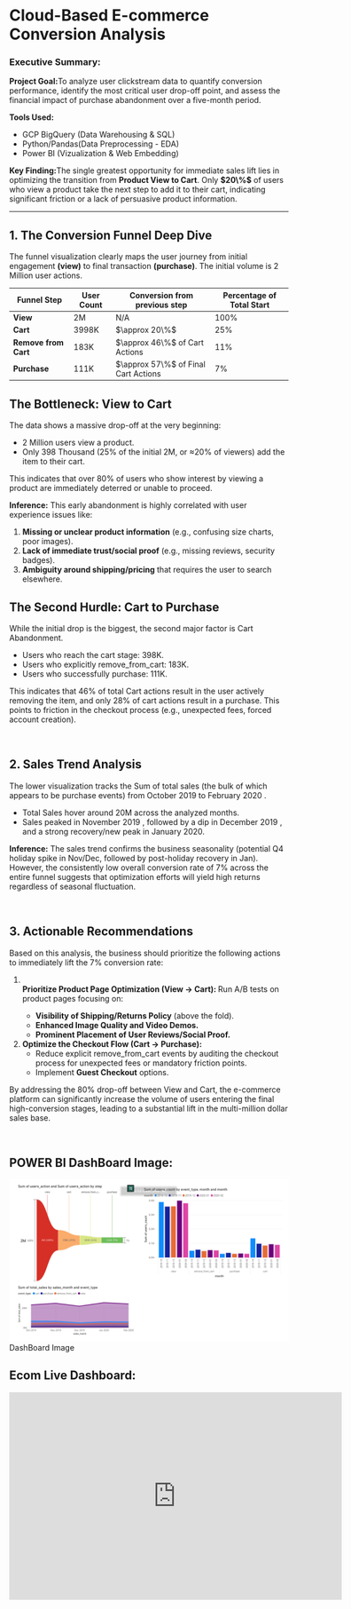 <h1>Cloud-Based E-commerce Conversion Analysis</h1>

<h3>Executive Summary:</h3>
<p><b>Project Goal:</b>To analyze user clickstream data to quantify conversion performance, identify the most critical user drop-off point, and assess the financial impact of purchase abandonment over a five-month period.</p>
<b>Tools Used:</b>
<ul>
  <li>GCP BigQuery (Data Warehousing & SQL)</li>
  <li>Python/Pandas(Data Preprocessing - EDA)</li>
  <li>Power BI (Vizualization & Web Embedding)</li>
</ul>

<p><b>Key Finding:</b>The single greatest opportunity for immediate sales lift lies in optimizing the transition from <b>Product View to Cart</b>. Only <b>$20\%$</b> of users who view a product take the next step to add it to their cart, indicating significant friction or a lack of persuasive product information.</p>
<hr>

<h2>1. The Conversion Funnel Deep Dive</h2>
<p>The funnel visualization clearly maps the user journey from initial engagement <b>(view)</b> to final transaction <b>(purchase)</b>. The initial volume is 2 Million user actions.</p>

<table> 
  <thead>
    <tr>
      <th>Funnel Step</th>
      <th>User Count</th>
      <th>Conversion from previous step</th>
      <th>Percentage of Total Start</th>
    </tr>
  </thead>
  <tbody>
    <tr>
      <td><b>View</b></td>
      <td>2M</td>
      <td>N/A</td>
      <td>100%</td>
    </tr>
    <tr>
      <td><b>Cart</b></td>
      <td>3998K</td>
      <td>$\approx 20\%$</td>
      <td>25%</td>
    </tr>
    <tr>
      <td><b>Remove from Cart</b></td>
      <td>183K</td>
      <td>$\approx 46\%$ of Cart Actions</td>
      <td>11%</td>
    </tr>
    <tr>
      <td><b>Purchase</b></td>
      <td>111K</td>
      <td>$\approx 57\%$ of Final Cart Actions</td>
      <td>7%</td>
    </tr>
  </tbody>
</table>


<h2>The Bottleneck: View to Cart</h2>
<p>The data shows a massive drop-off at the very beginning:</p>
<ul>
  <li>2 Million users view a product.</li>
  <li>Only 398 Thousand (25% of the initial 2M, or ≈20% of viewers) add the item to their cart.</li>
</ul>

<p>This indicates that over 80% of users who show interest by viewing a product are immediately deterred or unable to proceed.</p>
<p><b>Inference:</b> This early abandonment is highly correlated with user experience issues like:</p>
<ol>
  <li><b>Missing or unclear product information</b> (e.g., confusing size charts, poor images).</li>
  <li><b>Lack of immediate trust/social proof</b> (e.g., missing reviews, security badges).</li>
  <li><b>Ambiguity around shipping/pricing</b> that requires the user to search elsewhere.</li>
</ol>

<h2>The Second Hurdle: Cart to Purchase</h2>
<p>While the initial drop is the biggest, the second major factor is Cart Abandonment.</p>
<ul>
  <li>Users who reach the cart stage: 398K.</li>
  <li>Users who explicitly remove_from_cart: 183K.</li>
  <li>Users who successfully purchase: 111K.</li>
</ul>
<p>This indicates that 46% of total Cart actions result in the user actively removing the item, and only 28% of cart actions result in a purchase. This points to friction in the checkout process (e.g., unexpected fees, forced account creation).</p>

<br>
<h2>2. Sales Trend Analysis</h2>
<p>The lower visualization tracks the Sum of total sales (the bulk of which appears to be purchase events) from October 2019 to February 2020 .</p>
<ul>
  <li>Total Sales hover around 20M across the analyzed months.</li>
  <li>Sales peaked in November 2019 , followed by a dip in December 2019 , and a strong recovery/new peak in January 2020.</li>
</ul>

<p><b>Inference:</b> The sales trend confirms the business seasonality (potential Q4 holiday spike in Nov/Dec, followed by post-holiday recovery in Jan). However, the consistently low overall conversion rate of 7%  across the entire funnel suggests that optimization efforts will yield high returns regardless of seasonal fluctuation.</p>

<br>
<h2>3. Actionable Recommendations</h2>
<p>Based on this analysis, the business should prioritize the following actions to immediately lift the 7% conversion rate:</p>
<ol>
  <li></li><b>Prioritize Product Page Optimization (View → Cart): </b>Run A/B tests on product pages focusing on:
    <ul>
      <li><b>Visibility of Shipping/Returns Policy</b> (above the fold).</li>
      <li><b>Enhanced Image Quality and Video Demos.</b></li>
      <li><b>Prominent Placement of User Reviews/Social Proof.</b></li>
    </ul>
  </li>
  <li><b>Optimize the Checkout Flow (Cart → Purchase):</b>
    <ul>
      <li>Reduce explicit remove_from_cart events by auditing the checkout process for unexpected fees or mandatory friction points.</li>
      <li>Implement <b>Guest Checkout</b> options.</li>
    </ul>
  </li>
</ol>

<p>By addressing the 80% drop-off between View and Cart, the e-commerce platform can significantly increase the volume of users entering the final high-conversion stages, leading to a substantial lift in the multi-million dollar sales base.</p>
<br>
<h2>POWER BI DashBoard Image:</h2>
<img src="./Ecom_dashboard.png" alt="Dashboard Image">DashBoard Image
<h2>Ecom Live Dashboard:</h2>
<p>
<iframe title="Ecom_clickstream" width="600" height="373.5" src="https://app.powerbi.com/view?r=eyJrIjoiMDNhM2U5YTAtMzhmMS00NDQ3LWIyZDItOTc5ZWYxZWQ1YjAzIiwidCI6IjFjZGYzNGYzLTA4ZjktNDNlYi05ZDRmLTJiYTRhMWQyMGE2ZiJ9" frameborder="0" allowFullScreen="true"></iframe></p>
